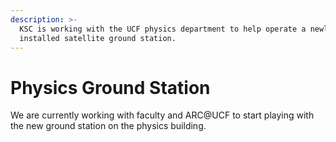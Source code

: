 ```yaml
---
description: >-
  KSC is working with the UCF physics department to help operate a newly
  installed satellite ground station.
---
```


# Physics Ground Station

We are currently working with faculty and ARC@UCF to start playing with the new ground station on the physics building.
